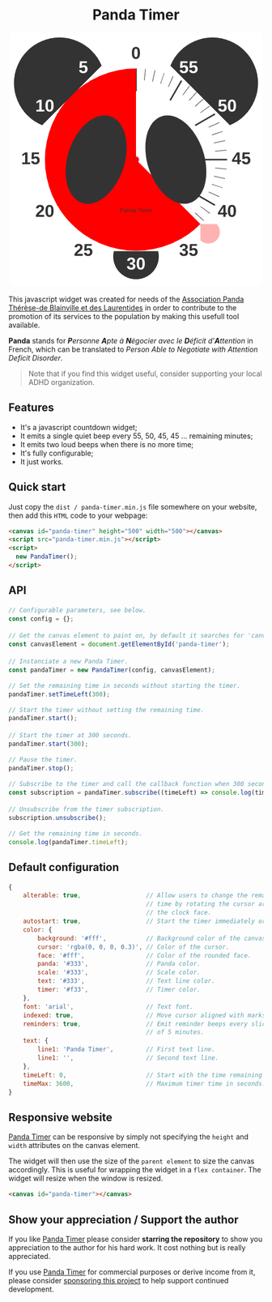 <h1 align="center">
    Panda Timer
</h1>

<p align="center">
    <img src="panda-timer.png" alt="Panda Timer">
</p>

This javascript widget was created for needs of the [Association Panda Thérèse-de Blainville et des Laurentides](https://translate.google.com/translate?sl=fr&tl=en&u=pandatdb.com) in order to contribute to the promotion of its services to the population by making this usefull tool available.

**Panda** stands for ***P**ersonne **A**pte à **N**égocier avec le **D**éficit d’**A**ttention* in French, which can be translated to *Person Able to Negotiate with Attention Deficit Disorder*.

> Note that if you find this widget useful, consider supporting your local ADHD organization.

## Features

- It's a javascript countdown widget;
- It emits a single quiet beep every 55, 50, 45, 45 ... remaining minutes;
- It emits two loud beeps when there is no more time;
- It's fully configurable;
- It just works.

## Quick start

Just copy the `dist / panda-timer.min.js` file somewhere on your website, then add this `HTML` code to your webpage:

```html
<canvas id="panda-timer" height="500" width="500"></canvas>
<script src="panda-timer.min.js"></script>
<script>
  new PandaTimer();
</script>
```

## API

```javascript
// Configurable parameters, see below.
const config = {};

// Get the canvas element to paint on, by default it searches for 'canvas#panda-timer' if not specified.
const canvasElement = document.getElementById('panda-timer');

// Instanciate a new Panda Timer.
const pandaTimer = new PandaTimer(config, canvasElement);
```

```javascript
// Set the remaining time in seconds without starting the timer.
pandaTimer.setTimeLeft(300);
```

```javascript
// Start the timer without setting the remaining time.
pandaTimer.start();

// Start the timer at 300 seconds.
pandaTimer.start(300);
```

```javascript
// Pause the timer.
pandaTimer.stop();
```

```javascript
// Subscribe to the timer and call the callback function when 300 seconds left.
const subscription = pandaTimer.subscribe((timeLeft) => console.log(timeLeft), 300);

// Unsubscribe from the timer subscription.
subscription.unsubscribe();
```

```javascript
// Get the remaining time in seconds.
console.log(pandaTimer.timeLeft);
```

## Default configuration

```javascript
{
    alterable: true,                  // Allow users to change the remaining
                                      // time by rotating the cursor around
                                      // the clock face.
    autostart: true,                  // Start the timer immediately or not.
    color: {
        background: '#fff',           // Background color of the canvas.
        cursor: 'rgba(0, 0, 0, 0.3)', // Color of the cursor.
        face: '#fff',                 // Color of the rounded face.
        panda: '#333',                // Panda color.
        scale: '#333',                // Scale color.
        text: '#333',                 // Text line color.
        timer: '#f33',                // Timer color.
    },
    font: 'arial',                    // Text font.
    indexed: true,                    // Move cursor aligned with marks.
    reminders: true,                  // Emit reminder beeps every slice
                                      // of 5 minutes.
    text: {
        line1: 'Panda Timer',         // First text line.
        line1: '',                    // Second text line.
    },
    timeLeft: 0,                      // Start with the time remaining in seconds.
    timeMax: 3600,                    // Maximum timer time in seconds.
}
```

## Responsive website

[Panda Timer](https://github.com/chuot/panda-timer) can be responsive by simply not specifying the `height` and `width` attributes on the canvas element.

The widget will then use the size of the `parent element` to size the canvas accordingly. This is useful for wrapping the widget in a `flex container`. The widget will resize when the window is resized.

```html
<canvas id="panda-timer"></canvas>
```

## Show your appreciation / Support the author

If you like [Panda Timer](https://github.com/chuot/panda-timer) please consider **starring the repository** to show you appreciation to the author for his hard work. It cost nothing but is really appreciated.

If you use [Panda Timer](https://github.com/chuot/panda-timer) for commercial purposes or derive income from it, please consider [sponsoring this project](https://github.com/sponsors/chuot) to help support continued development.
